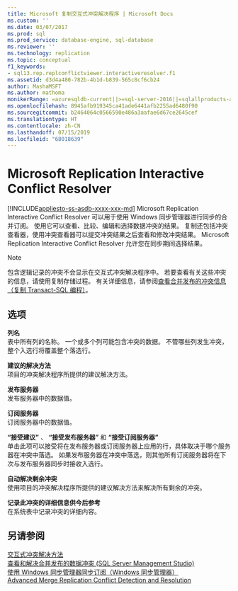 ```yaml
---
title: Microsoft 复制交互式冲突解决程序 | Microsoft Docs
ms.custom: ''
ms.date: 03/07/2017
ms.prod: sql
ms.prod_service: database-engine, sql-database
ms.reviewer: ''
ms.technology: replication
ms.topic: conceptual
f1_keywords:
- sql13.rep.replconflictviewer.interactiveresolver.f1
ms.assetid: d3d4a480-782b-4b1d-b839-565c8cf6cb24
author: MashaMSFT
ms.author: mathoma
monikerRange: =azuresqldb-current||>=sql-server-2016||=sqlallproducts-allversions||>=sql-server-linux-2017||=azuresqldb-mi-current
ms.openlocfilehash: 8945afb919345ca41ade6441afb2255ad6480f90
ms.sourcegitcommit: b2464064c0566590e486a3aafae6d67ce2645cef
ms.translationtype: HT
ms.contentlocale: zh-CN
ms.lasthandoff: 07/15/2019
ms.locfileid: "68018639"
---
```

# <a name="microsoft-replication-interactive-conflict-resolver"></a>Microsoft Replication Interactive Conflict Resolver
[!INCLUDE[appliesto-ss-asdb-xxxx-xxx-md](../../includes/appliesto-ss-asdb-xxxx-xxx-md.md)]
  Microsoft Replication Interactive Conflict Resolver 可以用于使用 Windows 同步管理器进行同步的合并订阅。 使用它可以查看、比较、编辑和选择数据冲突的结果。 复制还包括冲突查看器，使用冲突查看器可以提交冲突结果之后查看和修改冲突结果。 Microsoft Replication Interactive Conflict Resolver 允许您在同步期间选择结果。  
  
> [!NOTE]  
>  包含逻辑记录的冲突不会显示在交互式冲突解决程序中。 若要查看有关这些冲突的信息，请使用复制存储过程。 有关详细信息，请参阅[查看合并发布的冲突信息（复制 Transact-SQL 编程）](../../relational-databases/replication/view-conflict-information-for-merge-publications.md)。  
  
## <a name="options"></a>选项  
 **列名**  
 表中所有列的名称。 一个或多个列可能包含冲突的数据。 不管哪些列发生冲突，整个入选行将覆盖整个落选行。  
  
 **建议的解决方法**  
 项目的冲突解决程序所提供的建议解决方法。  
  
 **发布服务器**  
 发布服务器中的数据值。  
  
 **订阅服务器**  
 订阅服务器中的数据值。  
  
 **“接受建议”** 、 **“接受发布服务器”** 和 **“接受订阅服务器”**  
 单击此项可以接受将在发布服务器或订阅服务器上应用的行，具体取决于哪个服务器在冲突中落选。 如果发布服务器在冲突中落选，则其他所有订阅服务器将在下次与发布服务器同步时接收入选行。  
  
 **自动解决剩余冲突**  
 使用项目的冲突解决程序所提供的建议解决方法来解决所有剩余的冲突。  
  
 **记录此冲突的详细信息供今后参考**  
 在系统表中记录冲突的详细内容。  
  
## <a name="see-also"></a>另请参阅  
 [交互式冲突解决方法](../../relational-databases/replication/merge/advanced-merge-replication-conflict-interactive-resolution.md)   
 [查看和解决合并发布的数据冲突 (SQL Server Management Studio)](../../relational-databases/replication/view-and-resolve-data-conflicts-for-merge-publications.md)   
 [使用 Windows 同步管理器同步订阅（Windows 同步管理器）](../../relational-databases/replication/synchronize-a-subscription-using-windows-synchronization-manager.md)   
 [Advanced Merge Replication Conflict Detection and Resolution](../../relational-databases/replication/merge/advanced-merge-replication-conflict-detection-and-resolution.md)  
  
  
